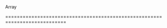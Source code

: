 <!--merge--><!--/merge-->
<!--type-->Array<String, dxPivotItem, Object><!--/type-->
===========================================================================
